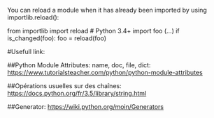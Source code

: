 You can reload a module when it has already been imported by using importlib.reload():

from importlib import reload  # Python 3.4+
import foo
(...)
if is_changed(foo):
    foo = reload(foo)

#Usefull link:

##Python Module Attributes: name, doc, file, dict:
https://www.tutorialsteacher.com/python/python-module-attributes

##Opérations usuelles sur des chaînes:
https://docs.python.org/fr/3.5/library/string.html

##Generator:
https://wiki.python.org/moin/Generators